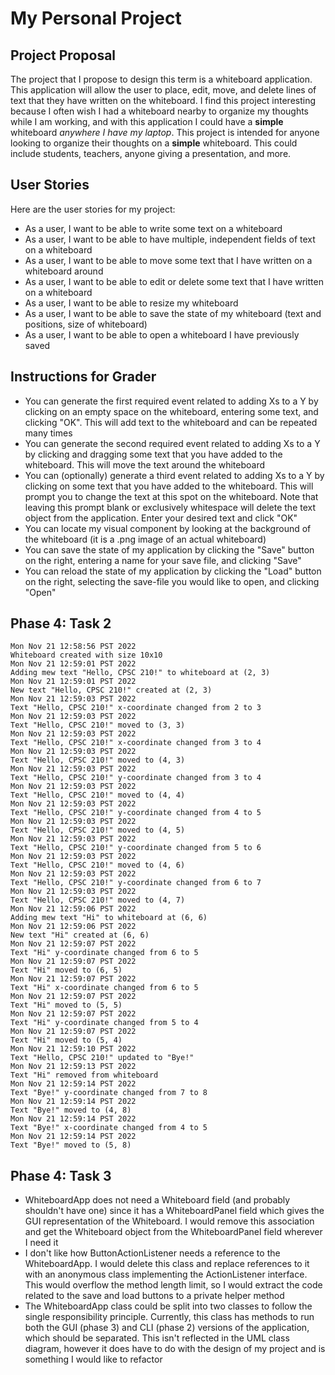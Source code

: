 # My Personal Project
## Project Proposal

The project that I propose to design this term is a whiteboard application. This application will allow the user to
place, edit, move, and delete lines of text that they have written on the whiteboard. I find this project interesting 
because I often wish I had a whiteboard nearby to organize my thoughts while I am working, and with this application I 
could have a **simple** whiteboard *anywhere I have my laptop*. This project is intended for anyone looking to organize
their thoughts on a **simple** whiteboard. This could include students, teachers, anyone giving a presentation,
and more.

## User Stories
Here are the user stories for my project:
- As a user, I want to be able to write some text on a whiteboard
- As a user, I want to be able to have multiple, independent fields of text on a whiteboard
- As a user, I want to be able to move some text that I have written on a whiteboard around
- As a user, I want to be able to edit or delete some text that I have written on a whiteboard
- As a user, I want to be able to resize my whiteboard
- As a user, I want to be able to save the state of my whiteboard (text and positions, size of whiteboard)
- As a user, I want to be able to open a whiteboard I have previously saved

## Instructions for Grader
- You can generate the first required event related to adding Xs to a Y by clicking on an empty space on the whiteboard,
entering some text, and clicking "OK". This will add text to the whiteboard and can be repeated many times
- You can generate the second required event related to adding Xs to a Y by clicking and dragging some text that you
have added to the whiteboard. This will move the text around the whiteboard
- You can (optionally) generate a third event related to adding Xs to a Y by clicking on some text that you have added
to the whiteboard. This will prompt you to change the text at this spot on the whiteboard. Note that leaving this prompt
blank or exclusively whitespace will delete the text object from the application. Enter your desired text and click "OK"
- You can locate my visual component by looking at the background of the whiteboard (it is a .png image of an actual
whiteboard)
- You can save the state of my application by clicking the "Save" button on the right, entering a name for your save
file, and clicking "Save"
- You can reload the state of my application by clicking the "Load" button on the right, selecting the save-file you
would like to open, and clicking "Open"

## Phase 4: Task 2
```text
Mon Nov 21 12:58:56 PST 2022
Whiteboard created with size 10x10
Mon Nov 21 12:59:01 PST 2022
Adding mew text "Hello, CPSC 210!" to whiteboard at (2, 3)
Mon Nov 21 12:59:01 PST 2022
New text "Hello, CPSC 210!" created at (2, 3)
Mon Nov 21 12:59:03 PST 2022
Text "Hello, CPSC 210!" x-coordinate changed from 2 to 3
Mon Nov 21 12:59:03 PST 2022
Text "Hello, CPSC 210!" moved to (3, 3)
Mon Nov 21 12:59:03 PST 2022
Text "Hello, CPSC 210!" x-coordinate changed from 3 to 4
Mon Nov 21 12:59:03 PST 2022
Text "Hello, CPSC 210!" moved to (4, 3)
Mon Nov 21 12:59:03 PST 2022
Text "Hello, CPSC 210!" y-coordinate changed from 3 to 4
Mon Nov 21 12:59:03 PST 2022
Text "Hello, CPSC 210!" moved to (4, 4)
Mon Nov 21 12:59:03 PST 2022
Text "Hello, CPSC 210!" y-coordinate changed from 4 to 5
Mon Nov 21 12:59:03 PST 2022
Text "Hello, CPSC 210!" moved to (4, 5)
Mon Nov 21 12:59:03 PST 2022
Text "Hello, CPSC 210!" y-coordinate changed from 5 to 6
Mon Nov 21 12:59:03 PST 2022
Text "Hello, CPSC 210!" moved to (4, 6)
Mon Nov 21 12:59:03 PST 2022
Text "Hello, CPSC 210!" y-coordinate changed from 6 to 7
Mon Nov 21 12:59:03 PST 2022
Text "Hello, CPSC 210!" moved to (4, 7)
Mon Nov 21 12:59:06 PST 2022
Adding mew text "Hi" to whiteboard at (6, 6)
Mon Nov 21 12:59:06 PST 2022
New text "Hi" created at (6, 6)
Mon Nov 21 12:59:07 PST 2022
Text "Hi" y-coordinate changed from 6 to 5
Mon Nov 21 12:59:07 PST 2022
Text "Hi" moved to (6, 5)
Mon Nov 21 12:59:07 PST 2022
Text "Hi" x-coordinate changed from 6 to 5
Mon Nov 21 12:59:07 PST 2022
Text "Hi" moved to (5, 5)
Mon Nov 21 12:59:07 PST 2022
Text "Hi" y-coordinate changed from 5 to 4
Mon Nov 21 12:59:07 PST 2022
Text "Hi" moved to (5, 4)
Mon Nov 21 12:59:10 PST 2022
Text "Hello, CPSC 210!" updated to "Bye!"
Mon Nov 21 12:59:13 PST 2022
Text "Hi" removed from whiteboard
Mon Nov 21 12:59:14 PST 2022
Text "Bye!" y-coordinate changed from 7 to 8
Mon Nov 21 12:59:14 PST 2022
Text "Bye!" moved to (4, 8)
Mon Nov 21 12:59:14 PST 2022
Text "Bye!" x-coordinate changed from 4 to 5
Mon Nov 21 12:59:14 PST 2022
Text "Bye!" moved to (5, 8)
```

## Phase 4: Task 3
- WhiteboardApp does not need a Whiteboard field (and probably shouldn't have one) since it has a WhiteboardPanel field
  which gives the GUI representation of the Whiteboard. I would remove this association and get the Whiteboard object from
  the WhiteboardPanel field wherever I need it
- I don't like how ButtonActionListener needs a reference to the WhiteboardApp. I would delete this class and replace
  references to it with an anonymous class implementing the ActionListener interface. This would overflow the method
  length limit, so I would extract the code related to the save and load buttons to a private helper method
- The WhiteboardApp class could be split into two classes to follow the single responsibility principle. Currently,
  this class has methods to run both the GUI (phase 3) and CLI (phase 2) versions of the application, which should be
  separated. This isn't reflected in the UML class diagram, however it does have to do with the design of my project and
  is something I would like to refactor
